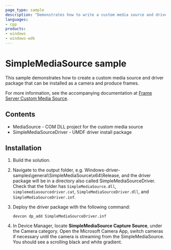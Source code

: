 ```yaml
---
page_type: sample
description: "Demonstrates how to write a custom media source and driver package."
languages:
- cpp
products:
- windows
- windows-wdk
---
```


<!---
    name: SimpleMediaSource sample
    platform: UMDF2
    language: cpp
    category: general
    description: Demonstrates how to write a custom media source and driver package.
    samplefwlink:
--->

# SimpleMediaSource sample

This sample demonstrates how to create a custom media source and driver package that can be installed as a camera and produce frames.

For more information, see the accompanying documentation at [Frame Server Custom Media Source](https://docs.microsoft.com/windows-hardware/drivers/stream/frame-server-custom-media-source).

## Contents

- MediaSource - COM DLL project for the custom media source
- SimpleMediaSourceDriver - UMDF driver install package

## Installation

1. Build the solution.

1. Navigate to the output folder, e.g. Windows-driver-samples\general\SimpleMediaSource\x64\Release, and the driver package will be in a directory also called SimpleMediaSourceDriver. Check that the folder has `SimpleMediaSource.dll`, `simplemediasourcedriver.cat`, `SimpleMediaSourceDriver.dll`, and `SimpleMediaSourceDriver.inf`.

1. Deploy the driver package with the following command:

    `devcon dp_add SimpleMediaSourceDriver.inf`

1. In Device Manager, locate **SimpleMediaSource Capture Source**, under the Camera category. Open the Microsoft Camera App, switch cameras if necessary until the camera is streaming from the SimpleMediaSource. You should see a scrolling black and white gradient.
